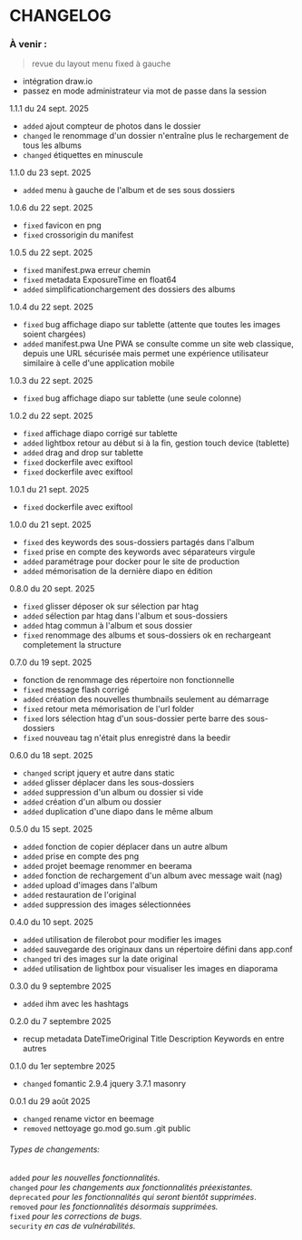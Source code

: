 
# CHANGELOG

### À venir :
> revue du layout menu fixed à gauche
- intégration draw.io
- passez en mode administrateur via mot de passe dans la session

1.1.1 du 24 sept. 2025
- `added` ajout compteur de photos dans le dossier
- `changed` le renommage d'un dossier n'entraîne plus le rechargement de tous les albums
- `changed` étiquettes en minuscule

1.1.0 du 23 sept. 2025
- `added` menu à gauche de l'album et de ses sous dossiers

1.0.6 du 22 sept. 2025
- `fixed` favicon en png
- `fixed` crossorigin du manifest

1.0.5 du 22 sept. 2025
- `fixed` manifest.pwa erreur chemin
- `fixed` metadata ExposureTime en float64
- `added` simplificationchargement des dossiers des albums

1.0.4 du 22 sept. 2025
- `fixed` bug affichage diapo sur tablette (attente que toutes les images soient chargées)
- `added` manifest.pwa Une PWA se consulte comme un site web classique, depuis une URL sécurisée mais permet une expérience utilisateur similaire à celle d'une application mobile

1.0.3 du 22 sept. 2025
- `fixed` bug affichage diapo sur tablette (une seule colonne)

1.0.2 du 22 sept. 2025
- `fixed` affichage diapo corrigé sur tablette 
- `added` lightbox retour au début si à la fin, gestion touch device (tablette)
- `added` drag and drop sur tablette
- `fixed` dockerfile avec exiftool
- `fixed` dockerfile avec exiftool

1.0.1 du 21 sept. 2025
- `fixed` dockerfile avec exiftool

1.0.0 du 21 sept. 2025
- `fixed` des keywords des sous-dossiers partagés dans l'album
- `fixed` prise en compte des keywords avec séparateurs virgule
- `added` paramétrage pour docker pour le site de production
- `added` mémorisation de la dernière diapo en édition

0.8.0 du 20 sept. 2025
- `fixed` glisser déposer ok sur sélection par htag
- `added` sélection par htag dans l'album et sous-dossiers
- `added` htag commun à l'album et sous dossier
- `fixed` renommage des albums et sous-dossiers ok en rechargeant completement la structure

0.7.0 du 19 sept. 2025
- fonction de renommage des répertoire non fonctionnelle
- `fixed` message flash corrigé
- `added` création des nouvelles thumbnails seulement au démarrage
- `fixed` retour meta mémorisation de l'url folder
- `fixed` lors sélection htag d'un sous-dossier perte barre des sous-dossiers
- `fixed` nouveau tag n'était plus enregistré dans la beedir

0.6.0 du 18 sept. 2025
- `changed` script jquery et autre dans static
- `added` glisser déplacer dans les sous-dossiers
- `added` suppression d'un album ou dossier si vide
- `added` création d'un album ou dossier
- `added` duplication d'une diapo dans le même album

0.5.0 du 15 sept. 2025
- `added` fonction de copier déplacer dans un autre album
- `added` prise en compte des png
- `added` projet beemage renommer en beerama
- `added` fonction de rechargement d'un album avec message wait (nag)
- `added` upload d'images dans l'album
- `added` restauration de l'original
- `added` suppression des images sélectionnées

0.4.0 du 10 sept. 2025
- `added` utilisation de filerobot pour modifier les images
- `added` sauvegarde des originaux dans un répertoire défini dans app.conf
- `changed` tri des images sur la date original
- `added` utilisation de lightbox pour visualiser les images en diaporama

0.3.0 du 9 septembre 2025
- `added` ihm avec les hashtags

0.2.0 du 7 septembre 2025
- recup metadata DateTimeOriginal Title Description Keywords en entre autres

0.1.0 du 1er septembre 2025
- `changed` fomantic 2.9.4 jquery 3.7.1 masonry

0.0.1 du 29 août 2025
- `changed` rename victor en beemage
- `removed` nettoyage go.mod go.sum .git public

###### Types de changements:
`added` *pour les nouvelles fonctionnalités.*  
`changed` *pour les changements aux fonctionnalités préexistantes.*  
`deprecated` *pour les fonctionnalités qui seront bientôt supprimées*.  
`removed` *pour les fonctionnalités désormais supprimées.*  
`fixed` *pour les corrections de bugs.*  
`security` *en cas de vulnérabilités.*  
